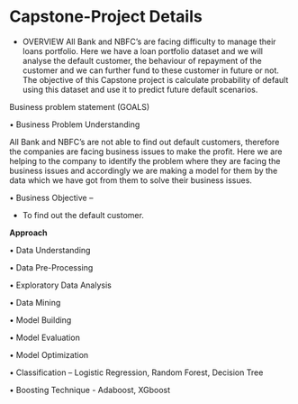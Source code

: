 # Capstone-Project Details

* OVERVIEW 
All Bank and NBFC’s are facing difficulty to manage their loans portfolio. Here we have a loan portfolio dataset and we will analyse the default customer, the behaviour of repayment of the customer and we can further fund to these customer in future or not.
The objective of this Capstone project is calculate probability of default using this dataset and use it to predict future default scenarios.

Business problem statement (GOALS)

•	Business Problem Understanding

All Bank and NBFC’s are not able to find out default customers, therefore the companies are facing business issues to make the profit. Here we are helping to the company to identify the problem where they are facing the business issues and accordingly we are making a model for them by the data which we have got from them to solve their business issues.

•	Business Objective –

* To find out the default customer.

**Approach**

•	Data Understanding

•	Data Pre-Processing

•	Exploratory Data Analysis

•	Data Mining

•	Model Building

•	Model Evaluation

•	Model Optimization

•	Classification – Logistic Regression, Random Forest, Decision Tree

•	Boosting Technique - Adaboost, XGboost

